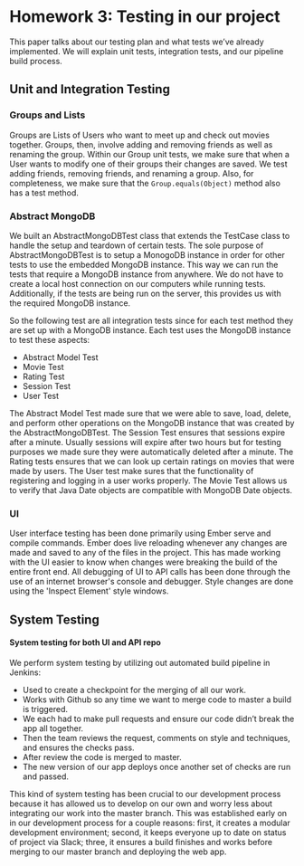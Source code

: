 # Homework 3: Testing in our project

This paper talks about our testing plan and what tests we’ve already implemented. We will explain unit tests, integration tests, and our pipeline build process. 

## Unit and Integration Testing

### Groups and Lists
Groups are Lists of Users who want to meet up and check out movies together. Groups, then, involve adding and removing friends as well as renaming the group. Within our Group unit tests, we make sure that when a User wants to modify one of their groups their changes are saved. We test adding friends, removing friends, and renaming a group. Also, for completeness, we make sure that the `Group.equals(Object)` method also has a test method. 

### Abstract MongoDB
We built an AbstractMongoDBTest class that extends the TestCase class to handle the setup and teardown of certain tests. The sole purpose of AbstractMongoDBTest is to setup a MonogoDB instance in order for other tests to use the embedded MongoDB instance. This way we can run the tests that require a MongoDB instance from anywhere. We do not have to create a local host connection on our computers while running tests. Additionally, if the tests are being run on the server, this provides us with the required MongoDB instance.

So the following test are all integration tests since for each test method they are set up with a MongoDB instance. Each test uses the MongoDB instance to test these aspects:

* Abstract Model Test
* Movie Test
* Rating Test
* Session Test
* User Test

The Abstract Model Test made sure that we were able to save, load, delete, and perform other operations on the MongoDB instance that was created by the AbstractMongoDBTest. The Session Test ensures that sessions expire after a minute. Usually sessions will expire after two hours but for testing purposes we made sure they were automatically deleted after a minute. The Rating tests ensures that we can look up certain ratings on movies that were made by users. The User test make sures that the functionality of registering and logging in a user works properly. The Movie Test allows us to verify that Java Date objects are compatible with MongoDB Date objects. 

### UI
User interface testing has been done primarily using Ember serve and compile commands. Ember does live reloading whenever any changes are made and saved to any of the files in the project. This has made working with the UI easier to know when changes were breaking the build of the entire front end. All debugging of UI to API calls has been done through the use of an internet browser's console and debugger. Style changes are done using the 'Inspect Element' style windows.


## System Testing

#### System testing for both UI and API repo

We perform system testing by utilizing out automated build pipeline in Jenkins:

* Used to create a checkpoint for the merging of all our work.
* Works with Github so any time we want to merge code to master a build is triggered.
* We each had to make pull requests and ensure our code didn’t break the app all together.
* Then the team reviews the request, comments on style and techniques, and ensures the checks pass. 
* After review the code is merged to master.
* The new version of our app deploys once another set of checks are run and passed.

This kind of system testing has been crucial to our development process because it has allowed us to develop on our own and worry less about integrating our work into the master branch. This was established early on in our development process for a couple reasons: first, it creates a modular development environment; second, it keeps everyone up to date on status of project via Slack; three, it ensures a build finishes and works before merging to our master branch and deploying the web app. 
